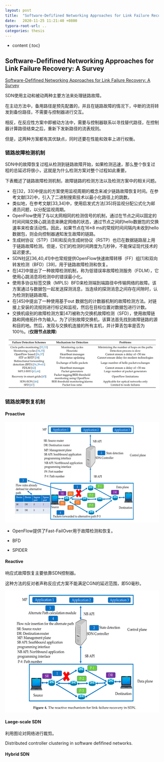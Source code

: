 ```yaml
---
layout: post
title:  "Software-Defifined Networking Approaches for Link Failure Recovery: A Survey"
date:   2020-11-25 11:21:40 +0800
typora-root-url: ..
categories: thesis
---
```


* content
{:toc}
## Software-Defifined Networking Approaches for Link Failure Recovery: A Survey

[Software-Defifined Networking Approaches for Link Failure Recovery: A Survey](https://ideas.repec.org/a/gam/jsusta/v12y2020i10p4255-d361650.html)

SDN使用主动和被动两种主要方法来处理链路故障。

在主动方法中，备用路径是预先配置的，并且在链路故障的情况下，中断的流将转发到备份路径，不需要与控制器进行交互。

相反，在反应性方案中即被动方法中，需要与控制器联系以寻找替代路径，在控制器计算路径结束之后，重新下发新路径的流表规则。

但是，这两种方案都有其优缺点，同时还要在性能和效率上进行权衡。

### 链路故障检测机制

SDN中的故障恢复过程从检测到链路故障开始，如果检测迅速，那么整个恢复过程的总延迟将很小，这就是为什么检测方案对整个过程如此重要。

下表概述了链路故障检测机制，故障链路的检测方法以及检测方案中的相关问题。

* 在[32，33]中提出的方案使用监视周期的概念来减少链路故障恢复时间。在参考文献[32]中，引入了二进制搜索技术以最小化路径上的跳数。
* 类似地，在参考文献[33,34]中，使用启发式方法[35]将监视分配公式化为邮递员问题，以分配监视周期。
* OpenFlow使用了与以太网相同的检测信号的机制，通过在节点之间以固定的时间间隔交换心跳消息来确定网络的状态，通过节点之间的hello数据包的交换速率来检查活动性。因此，如果节点在16±8 ms的常规时间间隔内未收到hello数据包，则会向控制器通知发生故障的链路。
* 生成树协议（STP）[38]和反向生成树协议（RSTP）也已在数据链路层上用于链路故障检测。但是，它们的检测时间跨度为几秒钟，不能保证现代技术的延迟要求。
* SDN社区[36,40,41]中也常规提供OpenFlow快速故障转移（FF）组[1]和双向转发检测（BFD）[39]，用于链路故障检测和恢复。
* 在[42]中提出了一种故障检测机制，称为低错误率故障检测服务（FDLM），它使用心跳消息将检测中的错误最小化。
* 使用多协议标签交换（MPLS）BFD来检测端到端路径中传输网络的故障。该方案通过与数据包一起发送探测消息，当连续的探测消息之间存在间隙时，认为检测到链路故障。
* 在[45]中提出了一种使用基于out 数据包的计数器机制的故障检测方法。对链接上安装的流规则进行标记和监视，然后在目标位置对数据包进行计数。
* 交换机级别的故障检测方案[47]被称为交换机故障检测（SFD），使用故障链路和网络拓扑作为输入。为了识别故障交换机，该算法首先找到故障链路的源和目的地。然后，发现与交换机连接的所有主机，并计算丢包率是否为100％。(**仅限节点故障**)

![image-20201125192853820](/img/2020-11-25-thesis-reading-04/image-20201125192853820.png)

### 链路故障恢复机制

#### Proactive

![image-20201125202420813](/img/2020-11-25-thesis-reading-04/image-20201125202420813.png)

* OpenFlow提供了Fast-FailOver用于故障检测和恢复。

* BFD
* SPIDER

#### Reactive

响应式故障恢复主要依靠SDN控制器。

这种方法的反对者声称反应式方案不能满足CGN的延迟范围，即50毫秒。

![image-20201125210823088](/img/2020-11-25-thesis-reading-04/image-20201125210823088.png)

#### Laege-scale SDN

利用图论对网络进行裁剪。

Distributed controller clustering in software defifined networks.

#### Hybrid SDN

